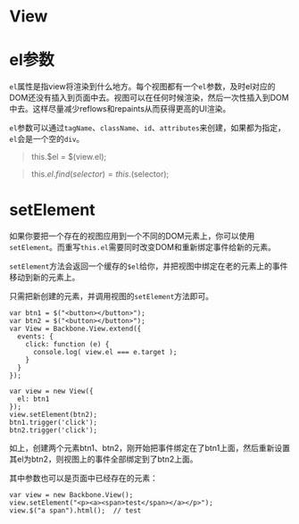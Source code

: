 # View

# el参数

`el`属性是指view将渲染到什么地方。每个视图都有一个`el`参数，及时el对应的DOM还没有插入到页面中去。视图可以在任何时候渲染，然后一次性插入到DOM中去。这样尽量减少reflows和repaints从而获得更高的UI渲染。

`el`参数可以通过`tagName`、`className`、`id`、`attributes`来创建，如果都为指定，`el`会是一个空的`div`。

> this.$el = $(view.el);

> this.$el.find(selector) = this.$(selector);

# setElement

如果你要把一个存在的视图应用到一个不同的DOM元素上，你可以使用`setElement`。而重写`this.el`需要同时改变DOM和重新绑定事件给新的元素。

`setElement`方法会返回一个缓存的`$el`给你，并把视图中绑定在老的元素上的事件移动到新的元素上。

只需把新创建的元素，并调用视图的`setElement`方法即可。

    var btn1 = $("<button></button>");
    var btn2 = $("<button></button>");
    var View = Backbone.View.extend({
      events: {
        click: function (e) {
          console.log( view.el === e.target );
        }
      }
    });

    var view = new View({
      el: btn1
    });
    view.setElement(btn2);
    btn1.trigger('click');
    btn2.trigger('click');

如上，创建两个元素btn1、btn2，刚开始把事件绑定在了btn1上面，然后重新设置其el为btn2，则视图上的事件全部绑定到了btn2上面。

其中参数也可以是页面中已经存在的元素：

    var view = new Backbone.View();
    view.setElement("<p><a><span>test</span></a></p>");
    view.$("a span").html();  // test
